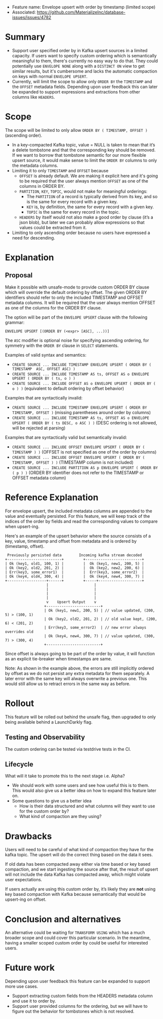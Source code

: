 - Feature name: Envelope upsert with order by timestamp (limited scope)
- Associated: https://github.com/MaterializeInc/database-issues/issues/4782

# Summary

- Support user specified order by in Kafka upsert sources in a limited capacity. If users want to specify custom ordering which is semantically meaningful to them, there's currently no easy way to do that. They could potentially use `ENVELOPE NONE` along with a `DISTINCT ON` view to get similar results, but it's cumbersome and lacks the automatic compaction on keys with normal `ENVELOPE UPSERT`.
- Currently, will limit the scope to allow only `ORDER BY` the `TIMESTAMP` and the `OFFSET` metadata fields. Depending upon user feedback this can later be expanded to support expressions and extractions from other columns like `HEADERS`.

# Scope

The scope will be limited to only allow `ORDER BY ( TIMESTAMP, OFFSET )` (ascending order).

- In a key-compacted Kafka topic, value = NULL is taken to mean that it’s a delete tombstone and that the corresponding key should be removed. If we want to borrow that tombstone semantic for our more flexible upsert source, it would make sense to limit the `ORDER BY` columns to only the metadata columns.
- Limiting it to only `TIMESTAMP` and `OFFSET` because
    - `OFFSET` is already default. We are making it explicit here and it's going to be required that the user always mention `OFFSET` as one of the columns in ORDER BY.
    - `PARTITION`, `KEY`, `TOPIC`, would not make for meaningful orderings:
        - The `PARTITION` of a record is typically derived from its key, and so is the same for every record with a given key.
        - `KEY` is, by definition, the same for every record with a given key.
        - `TOPIC` is the same for every record in the topic.
    - `HEADERS` by itself would not also make a good order by clause (it’s a json blob), but later we can probably allow expressions so that values could be extracted from it.
- Limiting to only ascending order because no users have expressed a need for descending.

# Explanation

## Proposal

Make it possible with unsafe-mode to provide custom ORDER BY clause which will override the default ordering by offset. The given ORDER BY identifiers should refer to only the included TIMESTAMP and OFFSET metadata columns. It will be required that the user always mention OFFSET as one of the columns for the ORDER BY clause.

The option will be part of the `ENVELOPE UPSERT` clause with the following grammar:

`ENVELOPE UPSERT [(ORDER BY (<expr> [ASC], ...))]`

The `ASC` modifier is optional noise for specifying ascending ordering, for symmetry with the `ORDER BY` clause in `SELECT` statements.

Examples of valid syntax and semantics:
- `CREATE SOURCE ... INCLUDE TIMESTAMP ENVELOPE UPSERT ( ORDER BY ( TIMESTAMP  ASC, OFFSET ASC) )`
- `CREATE SOURCE ... INCLUDE TIMESTAMP AS ts, OFFSET AS o ENVELOPE UPSERT ( ORDER BY ( ts, o ) )`
- `CREATE SOURCE ... INCLUDE OFFSET AS o ENVELOPE UPSERT ( ORDER BY ( o ) )` (equivalent to default ordering by offset behavior)

Examples that are syntactically invalid:
- `CREATE SOURCE ... INCLUDE TIMESTAMP ENVELOPE UPSERT ( ORDER BY TIMESTAMP, OFFSET )` (missing parentheses around order by columns)
- `CREATE SOURCE ... INCLUDE TIMESTAMP AS ts, OFFSET AS o ENVELOPE UPSERT ( ORDER BY ( ts DESC, o ASC ) )` (DESC ordering is not allowed, will be rejected at parsing)

Examples that are syntactically valid but semantically invalid:
- `CREATE SOURCE ... INCLUDE OFFSET ENVELOPE UPSERT ( ORDER BY ( TIMESTAMP ) )` (OFFSET is not specified as one of the order by columns)
- `CREATE SOURCE ... INCLUDE OFFSET ENVELOPE UPSERT ( ORDER BY ( TIMESTAMP, OFFSET ) )` (TIMESTAMP column is not included)
- `CREATE SOURCE ... INCLUDE PARTITION AS p ENVELOPE UPSERT ( ORDER BY ( p ) )` (ORDER BY identifier does not refer to the TIMESTAMP or OFFSET metadata column)

# Reference Explanation
For envelope upsert, the included metadata columns are appended to the value and eventually persisted. For this feature, we will keep track of the indices of the order by fields and read the corresponding values to compare when upsert-ing.

Here's an example of the upsert behavior where the source consists of a key, value, timestamp and offset from metadata and is ordered by (timestamp, offset).

```
 Previously persisted data        Incoming kafka stream decoded
+-------------------------+         +--------------------------+
| Ok (key1, old1, 100, 1) |         |  Ok (key1, new1, 200, 5) |
| Ok (key2, old2, 201, 2) |         |  Ok (key2, new2, 200, 6) |
| Err(key3, some_error1)  |         |  Err(key3, some_error2)  |
| Ok (key4, old4, 300, 4) |         |  Ok (key4, new4, 300, 7) |
+------------------+------+         +-----+--------------------+
                   |                     |
                   |                     |
                   |                     |
                   |                     |
                   v    Upsert Output    v
                  +-------------------------+
                  | Ok (key1, new1, 200, 5) | // value updated, (200, 5) > (100, 1)
                  | Ok (key2, old2, 201, 2) | // old value kept, (200, 6) < (201, 2)
                  | Err(key3, some_error2)  | // new error always overrides old
                  | Ok (key4, new4, 300, 7) | // value updated, (300, 7) > (300, 4)
                  +-------------------------+
```
Since offset is always going to be part of the order by value, it will function as an explicit tie-breaker when timestamps are same.

Note: As shown in the example above, the errors are still implicitly ordered by offset as we do not persist any extra metadata for them separately. A later error with the same key will always overwrite a previous one. This would still allow us to retract errors in the same way as before.

# Rollout
This feature will be rolled out behind the unsafe flag, then upgraded to only being available behind a LaunchDarkly flag.

## Testing and Observability

The custom ordering can be tested via testdrive tests in the CI.

## Lifecycle

What will it take to promote this to the next stage i.e. Alpha?

- We should work with some users and see how useful this is to them. This would also give us a better idea on how to expand this feature later on.
- Some questions to give us a better idea
    - How is their data structured and what columns will they want to use for the custom order by?
    - What kind of compaction are they using?

# Drawbacks

Users will need to be careful of what kind of compaction they have for the kafka topic. The upsert will do the correct thing based on the data it sees.

If old data has been compacted away either via time based or key based compaction, and we start ingesting the source after that, the result of upsert will not include the data Kafka has compacted away, which might violate user expectations.

If users actually are using this custom order by, it’s likely they are **not** using key based compaction with Kafka because semantically that would be upsert-ing on offset.

# Conclusion and alternatives

An alternative could be waiting for `TRANSFORM USING` which has a much broader scope and could cover this particular scenario. In the meantime, having a smaller scoped custom order by could be useful for interested users.

# Future work

Depending upon user feedback this feature can be expanded to support more use cases.
- Support extracting custom fields from the HEADERS metadata column and use it to order by.
- Support user provided columns for the ordering, but we will have to figure out the behavior for tombstones which is not resolved.
